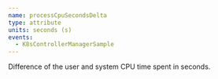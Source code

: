 ```yaml
---
name: processCpuSecondsDelta
type: attribute
units: seconds (s)
events:
  - K8sControllerManagerSample
---
```


Difference of the user and system CPU time spent in seconds.